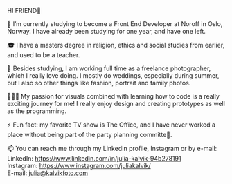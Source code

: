 HI FRIEND👋

🌱 I’m currently studying to become a Front End Developer at Noroff in Oslo, Norway. I have already been studying for one year, and have one left. 

🎓 I have a masters degree in religion, ethics and social studies from earlier, and used to be a teacher.    

📸 Besides studying, I am working full time as a freelance photographer, which I really love doing. I mostly do weddings, especially during summer, but I also so other things like fashion, portrait and family photos.

👩🏻‍💻 My passion for visuals combined with learning how to code is a really exciting journey for me!
I really enjoy design and creating prototypes as well as the programming.

⚡ Fun fact: my favorite TV show is The Office, and I have never worked a place without being part of the party planning committe🥳. 

📫 You can reach me through my LinkedIn profile, Instagram or by e-mail: <br>
LinkedIn: https://www.linkedin.com/in/julia-kalvik-94b278191 <br>
Instagram: https://www.instagram.com/juliakalvik/ <br>
E-mail: julia@kalvikfoto.com 
